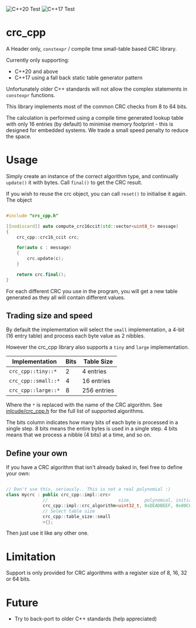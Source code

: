 ![C++20 Test](https://github.com/AshleyRoll/crc_cpp/workflows/C++20%20Test/badge.svg)
![C++17 Test](https://github.com/AshleyRoll/crc_cpp/workflows/C++17%20Test/badge.svg)


# crc_cpp

A Header only, `constexpr` / compile time small-table based CRC library.

Currently only supporting:
 - C++20 and above
 - C++17 using a fall back static table generator pattern

Unfortunately older C++ standards will not allow the complex statements in
`constexpr` functions.

This library implements most of the common CRC checks from 8 to 64 bits.

The calculation is performed using a compile time generated lookup table with
only 16 entries (by default) to minimise memory footprint - this is designed
for embedded systems. We trade a small speed penalty to reduce the space.

# Usage

Simply create an instance of the correct algorithm type, and continually
`update()` it with bytes. Call `final()` to get the CRC result.

If you wish to reuse the crc object, you can call `reset()` to initialise it
again. The object

```cpp

#include "crc_cpp.h"

[[nodiscard]] auto compute_crc16ccit(std::vector<uint8_t> message)
{
    crc_cpp::crc16_ccit crc;

    for(auto c : message)
    {
        crc.update(c);
    }

    return crc.final();
}

```

For each different CRC you use in the program, you will get a new table
generated as they all will contain different values.

## Trading size and speed

By default the implementation will select the `small` implementation, a
4-bit (16 entry table) and process each byte value as 2 nibbles.

However the crc_cpp library also supports a `tiny` and `large` implementation.

| Implementation      | Bits | Table Size  |
| ------------------- | ---- | ----------  |
| `crc_cpp::tiny::*`  | 2    | 4 entries   |
| `crc_cpp::small::*` | 4    | 16 entries  |
| `crc_cpp::large::*` | 8    | 256 entries |

Where the `*` is replaced with the name of the CRC algorithm. See
[inlcude/crc_cpp.h](include/crc_cpp.h) for the full list of supported
algorithms.

The bits column indicates how many bits of each byte is processed in a single
step. 8 bits means the entire bytes is used in a single step. 4 bits means that
we process a nibble (4 bits) at a time, and so on.


## Define your own

If you have a CRC algorithm that isn't already baked in, feel free to define
your own:

```cpp

// Don't use this, seriously.. This is not a real polynomial :)
class mycrc : public crc_cpp::impl::crc<
              //                           size,     polynomial, initial,    final xor,  reverse?
              crc_cpp::impl::crc_algorithm<uint32_t, 0xDEADBEEF, 0x00C0DE00, 0x00000000, false>,
              // Select table size
              crc_cpp::table_size::small
              >{};
```

Then just use it like any other one.

# Limitation

Support is only provided for CRC algorithms with a register size of 8, 16, 32
or 64 bits.


# Future

- Try to back-port to older C++ standards (help appreciated)

